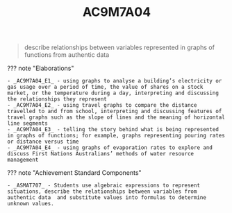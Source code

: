 ﻿---
backlinks:
- title: Learning Areas
  url: /memex/sense/Teaching/Curriculum/v9/v9-learning-areas.html
tags: australian-curriculum
title: AC9M7A04
type: note
---
> describe relationships between variables represented in graphs of functions from authentic data

??? note "Elaborations"

	- _AC9M7A04_E1_ - using graphs to analyse a building’s electricity or gas usage over a period of time, the value of shares on a stock market, or the temperature during a day, interpreting and discussing the relationships they represent
	- _AC9M7A04_E2_ - using travel graphs to compare the distance travelled to and from school, interpreting and discussing features of travel graphs such as the slope of lines and the meaning of horizontal line segments
	- _AC9M7A04_E3_ - telling the story behind what is being represented in graphs of functions; for example, graphs representing pouring rates or distance versus time
	- _AC9M7A04_E4_ - using graphs of evaporation rates to explore and discuss First Nations Australians’ methods of water resource management
??? note "Achievement Standard Components"

	- _ASMAT707_ - Students use algebraic expressions to represent situations, describe the relationships between variables from authentic data  and substitute values into formulas to determine unknown values.